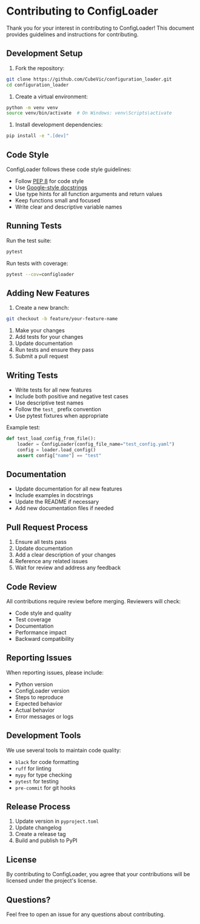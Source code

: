 # Contributing to ConfigLoader

Thank you for your interest in contributing to ConfigLoader! This document provides guidelines and instructions for contributing.

## Development Setup

1. Fork the repository:

```bash
git clone https://github.com/CubeVic/configuration_loader.git
cd configuration_loader
```

1. Create a virtual environment:

```bash
python -m venv venv
source venv/bin/activate  # On Windows: venv\Scripts\activate
```

1. Install development dependencies:

```bash
pip install -e ".[dev]"
```

## Code Style

ConfigLoader follows these code style guidelines:

- Follow [PEP 8](https://peps.python.org/pep-0008/) for code style
- Use [Google-style docstrings](https://google.github.io/styleguide/pyguide.html#38-comments-and-docstrings)
- Use type hints for all function arguments and return values
- Keep functions small and focused
- Write clear and descriptive variable names

## Running Tests

Run the test suite:

```bash
pytest
```

Run tests with coverage:

```bash
pytest --cov=configloader
```

## Adding New Features

1. Create a new branch:

```bash
git checkout -b feature/your-feature-name
```

1. Make your changes
2. Add tests for your changes
3. Update documentation
4. Run tests and ensure they pass
5. Submit a pull request

## Writing Tests

- Write tests for all new features
- Include both positive and negative test cases
- Use descriptive test names
- Follow the `test_` prefix convention
- Use pytest fixtures when appropriate

Example test:

```python
def test_load_config_from_file():
    loader = ConfigLoader(config_file_name="test_config.yaml")
    config = loader.load_config()
    assert config["name"] == "test"
```

## Documentation

- Update documentation for all new features
- Include examples in docstrings
- Update the README if necessary
- Add new documentation files if needed

## Pull Request Process

1. Ensure all tests pass
2. Update documentation
3. Add a clear description of your changes
4. Reference any related issues
5. Wait for review and address any feedback

## Code Review

All contributions require review before merging. Reviewers will check:

- Code style and quality
- Test coverage
- Documentation
- Performance impact
- Backward compatibility

## Reporting Issues

When reporting issues, please include:

- Python version
- ConfigLoader version
- Steps to reproduce
- Expected behavior
- Actual behavior
- Error messages or logs

## Development Tools

We use several tools to maintain code quality:

- `black` for code formatting
- `ruff` for linting
- `mypy` for type checking
- `pytest` for testing
- `pre-commit` for git hooks

## Release Process

1. Update version in `pyproject.toml`
2. Update changelog
3. Create a release tag
4. Build and publish to PyPI

## License

By contributing to ConfigLoader, you agree that your contributions will be licensed under the project's license.

## Questions?

Feel free to open an issue for any questions about contributing.
